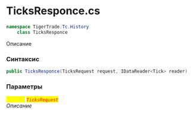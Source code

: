 
# TicksResponce.cs
```csharp
namespace TigerTrade.Tc.History  
    class TicksResponce
```

Описание

### Синтаксис
```csharp
public TicksResponce(TicksRequest request, IDataReader<Tick> reader)
```

### Параметры  
<mark style="color:yellow;">`request`</mark> <mark style="color:red;">*`TicksRequest`*</mark>  
 *Описание*  
  

                    
                    